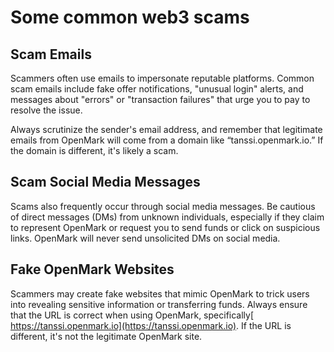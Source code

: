 # Some common web3 scams

## Scam Emails

Scammers often use emails to impersonate reputable platforms. Common scam emails include fake offer notifications, "unusual login" alerts, and messages about "errors" or "transaction failures" that urge you to pay to resolve the issue.&#x20;

Always scrutinize the sender's email address, and remember that legitimate emails from OpenMark will come from a domain like “tanssi.openmark.io.” If the domain is different, it's likely a scam.

## Scam Social Media Messages

Scams also frequently occur through social media messages. Be cautious of direct messages (DMs) from unknown individuals, especially if they claim to represent OpenMark or request you to send funds or click on suspicious links. OpenMark will never send unsolicited DMs on social media.

## Fake OpenMark Websites

Scammers may create fake websites that mimic OpenMark to trick users into revealing sensitive information or transferring funds. Always ensure that the URL is correct when using OpenMark, specifically[ https://tanssi.openmark.io](https://tanssi.openmark.io). If the URL is different, it's not the legitimate OpenMark site.
